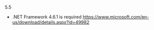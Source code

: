 5.5 
- .NET Framework 4.6.1 is required    https://www.microsoft.com/en-us/download/details.aspx?id=49982